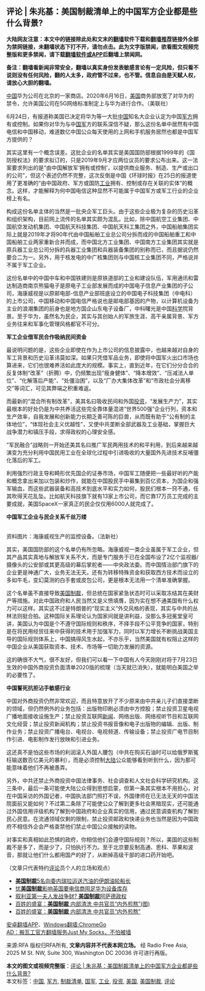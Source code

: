  <h2>评论 | 朱兆基：美国制裁清单上的中国军方企业都是些什么背景?</h2> <p class="notice"><b>大陆网友注意：本文中的链接除此处和文末的<a href="https://github.com/bannedbook/fanqiang" >翻墙</a>软件下载和<a href="https://github.com/killgcd/justmysocks/blob/master/README.md">翻墙推荐</a>链接外全部为禁网链接，未翻墙状态下打不开，请勿点击。此为文字版禁闻，欲看图文视频完整版和更多禁闻，请下载<a href="https://github.com/bannedbook/fanqiang">翻墙软件或APP</a>后翻墙上禁闻网。</p><p>备注：翻墙看新闻非常安全，翻墙以真实身份发表敏感言论有一定风险，但只看不说则没有任何风险，翻的人太多，政府管不过来，也不管。信息自由是天赋人权，请放心大胆的翻墙。</b></p>  <div class="entry"> <p><span><a href="https://www.bannedbook.org/bnews/tag/%E4%B8%AD%E5%9B%BD/" class="st_tag internal_tag" rel="tag" title="标签 中国 下的日志">中国</a>华为公司在北京的一家商店。2020年6月16日，<a href="https://www.bannedbook.org/bnews/tag/%e7%be%8e%e5%9b%bd/" class="st_tag internal_tag" rel="tag" title="标签 美国 下的日志">美国</a>商务部放宽了对华为的禁令，允许美国公司在5G网络标准制定上与华为进行合作。（美联社）</span></p> <p>6月24日，有报道称美国已决定将华为等一大批<span class='wp_keywordlink_affiliate'><a href="https://www.bannedbook.org/" title="中国" target="_blank">中国</a></span>知名大企业认定为中国<a href="https://www.bannedbook.org/bnews/tag/%E5%86%9B%E6%96%B9/" class="st_tag internal_tag" rel="tag" title="标签 军方 下的日志">军方</a>拥有或控制。如果你对华为与中<a href="https://www.bannedbook.org/bnews/tag/%E5%9B%BD%E5%86%9B/" class="st_tag internal_tag" rel="tag" title="标签 国军 下的日志">国军</a>方的联系深信不疑，那么这份名单中居然有中国电信和中国移动，难道数亿中国公众每天使用的上网和手机服务居然也都是中国军方提供的？</p> <p>其实这里有一个概念误差。这批企业的名单其实是美国国防部根据1999年的《国防授权法》的要求拟订的，只是2019年9月才应两位议员的要求公布出来。这一法案要求列出的是“由中国解放军‘拥有或控制’，以提供商业服务、制造、生产或出口的公司”，但这个表述仍然不完整，这次反倒是中国《环球时报》在25日的报道使用了更准确的“由中国政府、军方或国防<a href="https://www.bannedbook.org/bnews/tag/%E5%B7%A5%E4%B8%9A/" class="st_tag internal_tag" rel="tag" title="标签 工业 下的日志">工业</a>拥有、控制或存在关联的实体”的概念。这样，才能解释为何中国电信这种显然不可能属于中国军方或军工行业的企业榜上有名。</p> <p>构成这份名单主体的当然是一批央企军工巨头。由于这些企业极为复杂的历史沿革和组织架构，目前网上流传的名单其实颇为混乱。比如，除中国航空工业集团、中国航空发动机集团、中国航天科技集团、中国航天科工集团之外，中国船舶集团实际上就是2019年才将90年代由中国船舶工业总公司分拆而成的中国船舶重工和中国船舶工业两家重新合并而成，而中国北方工业集团、中国南方工业集团其实就是原兵器工业总公司分拆的兵器工业集团和兵器装备集团的别称而已，而且据说仍然要合二为一。另外，用于核发电的中广核集团则与中国核工业集团不同，严格说并不属于军工企业。</p> <p>这份名单中的中国中车和中国铁建则是原铁道部的工业和建设队伍，军用通讯和雷达制造商南京熊猫电子是原电子工业部发展而成的中国电子信息产业集团的子公司，海康威视是以原邮电部-信息产业部班底设立的中国电子科技集团（中电科）的上市公司，中国移动和中国电信严格说也是邮电部基因的产物，以计算机设备为主业的浪潮集团的前身也是地方国企山东电子设备厂，中科曙光是中国<span class='wp_keywordlink'><a href="https://www.bannedbook.org/forum11/topic309.html" title="禁片：“科学”的棍子" target="_blank">科学</a></span>院背景。至于华为，虽然名为民企，其实与其创始人的军旅生涯、高干亲属背景、军方业务往来和军事化管理风格都官不可分。</p>  <p><b>军工企业借军民合作吸纳民间资金</b></p> <p>最说明问题的是，这些企业即使在作为上市公司的信息披露中，也越来越对自身的军工背景和历史沿革讳莫如深。如果只凭借军品业务，即使将中国军火出口市场也算进来，它们也很难养活如此庞大的规模。事实上，直到近年，在它们分分合合的反复体制“改革”（折腾）中，仍频繁出现“瘦身健体”、“降本增效”、“压减法人单位”、“化解落后产能”、“处僵治困”，以及“厂办大集体改革”和“市政社会分离移交”等词汇，可见其弊端之积重难返。</p> <p>而最新的“混合所有制改革”，美其名曰吸收民间和外国<a href="https://www.bannedbook.org/bnews/tag/%e6%8a%95%e8%b5%84/" class="st_tag internal_tag" rel="tag" title="标签 投资 下的日志">投资</a>，“发展生产力”，其实最根本的好处仍是为中共养活这些完全靠体量混进“世界500强”企业行列，资本和生产效率，自我发展和创新能力长期乏善可陈的巨兽，从而既有助于“公有制的主体地位”，“体现社会主义优越性”，又使中共垄断全部武器及工业基础，掌握巨大战争潜力和镇压手段，求得政权的心理安全感。</p> <p>“军民融合”战略则一开始还美其名曰推广军民两用技术的和平利用，到后来越来越演变为充分利用中国民用工业在全球化过程中引进吸收的大量国外先进技术反哺僵化落后的军工。</p> <p>利用强烈行政主导和畸形优先国企的证券市场，中国军工随便把一些最好听的产能和概念拿出来加以包装和炒作，就能在中国股民手中募集到百亿资本，为国企和强军输血，而这些武器装备和高技术到底水平和实力如何，股民们根本一窍不通，任其吹得天花乱坠。比如航天科技旗下就有13家上市公司，而它靠17万员工完成的主要成就，美国SpaceX一家真正的民企仅仅用6000人就完成了。</p>  <p><b>中国军工企业与民企关系千丝万缕</b></p> <p><b></b><br /> <span>资料图片：海康威视生产的监控设备。（法新社）</span></p> <p>其实，美国国防部的这个名单仍有所忽略。海康威视一类企业虽属于军工企业，但其产品其实真地与解放军关系不大，而是专门服务于已在全国布设了2亿个监视器/摄像头的公安部或其更高级的幕后掌舵者——中央政法委。而中国情治部门旗下的企业更是神通广大，业务无法无天。还有为转移特殊资金和获取西方技术而设立的多如牛毛，变幻莫测的白手套或皮包公司，更是根本无法用一个清单准确掌握。</p> <p>这个名单虽不直接导致<a href="https://www.bannedbook.org/bnews/tag/%E7%BE%8E%E5%9B%BD%E5%88%B6%E8%A3%81/" class="st_tag internal_tag" rel="tag" title="标签 美国制裁 下的日志">美国制裁</a>，但总统在国家紧急状态时可以采取冻结其在美财产等措施。对此中国政府和人民当然又是义愤填膺，因为实在想不通美国有什么权力可以这样。其实这不过是特朗普的“现实主义”外交风格的表现，其实与中共的丛林法则挺合拍。这种国际关系理论认为国家间就是讲利益，没那么多冠冕堂皇可讲，美国认为中国是个不遵守国际规则和秩序，不择手段不公平竞争的国家，特别是在将民用经贸往来中获得的技术用于加强军力，同时以军力增长不断挑战美国主导的国际规则体系上，中国搞得风生水起，不亦乐乎，当然美国就有权阻止这样的中国企业从美国获取资本、技术、市场等一切助力发展的资源。</p> <p>这的确很不大气，很不友好，但我们可以看一下中国有人今天刚刚对将于7月23日生效的中国外商投资负面清单2020版的梳理（当天就已消失），就能明白美国之举的必要性了。</p>  <p><b>中国誓死抗拒沾手敏感行业</b></p> <p>中国对外商投资仍然非常欢迎，而且特意放开了不少原来由中共亲儿子们直接垄断的领域，但仍然例外的业务包括：出版物印刷必须由中方控股；禁止投资卫星电视广播地面接收设施生产；禁止投资互联网<span class='wp_keywordlink_affiliate'><a href="https://www.bannedbook.org/" title="新闻">新闻</a></span>、网络出版、网络视听节目和互联网文化经营；禁止投资新闻机构；禁止投资书报音像和电子出版物的编辑、出版、制作业务；禁止投资广播电台、电视台、电视频道、传输设备；禁止投资广电节目制作引进、电影制作发行放映和引进业务。</p> <p>这还真不是怕这些市场的利润滚入外国人腰包（中共在购买石油时可以给俄罗斯冤枉输送数百亿美元的暴利），而是必须控制<span class='wp_keywordlink_affiliate'><a href="https://www.bannedbook.org/" title="大陆" target="_blank">大陆</a></span>公众能够看到听到什么，因为那可能意味着他们不再被愚弄。</p> <p>另外，中共还禁止外商投资中国法律事务、社会调查和人文社会科学研究机构。这三条中，最后一条可能使大陆公众得到思想启蒙，但第一条其实根本不用担心，对在中国采访的外国记者，中国执法部门照打不误，外国律师在已无法无天的中国法院面前又能如何？不过第二条除了可能使公众了解到更多社会黑暗现实，还可能通过外国信用评级机构了解到中国政府和企业真实的信用，通过民意调查机构了解到民心民意。在流通领域仅剩的限制，禁止投资邮政和快递业务也当然是因为中国政府不相信外企会严格查禁他们禁止中国公众接触的读物。</p> <p>对事实和真相如此恐惧的政府，你相信他们会遵守国际规则？所以，美国的这些制裁不是多了，而是少了，只怕执行不力。至于北京要反制高通、思科、苹果和波音，那就让他们什么都用国产的好了，从断掉高级干部的进口药开始吧。</p>  <p>（文章只代表特约<span class='wp_keywordlink_affiliate'><a href="https://www.bannedbook.org/bnews/comments/" title="新闻评论" target="_blank">评论</a></span>员个人的立场和观点）</p> <p></p> <ul class='op-related-articles' title='相关阅读'> <li><a href='https://www.bannedbook.org/bnews/baitai/20200625/1350275.html' target='_blank'><b>美国制裁</b>5名向委内瑞拉运送汽油的伊朗油轮船长</a></li> <li><a href='https://www.bannedbook.org/bnews/baitai/20200621/1348363.html' target='_blank'>忧<b>美国制裁</b>影响英国要电信商囤足华为设备库存</a></li> <li><a href='https://www.bannedbook.org/bnews/baitai/20200621/1348168.html' target='_blank'>叙利亚第一夫人发战争财? <b>美国制裁</b>阿萨德政权</a></li> <li><a href='https://www.bannedbook.org/bnews/topimagenews/20200618/1346628.html' target='_blank'>百姓的盛宴：<b>美国制裁</b> 内部清洗 中共官员“内外煎熬”(图)</a></li> <li><a href='https://www.bannedbook.org/bnews/cbnews/20200618/1346602.html' target='_blank'>百姓的盛宴：<b>美国制裁</b> 内部清洗 中共官员“内外煎熬”</a></li> </ul> <div class="texttj"> <a href="https://github.com/bannedbook/fanqiang/wiki/%E7%A6%81%E9%97%BB%E7%BD%91%E5%AE%89%E5%8D%93%E7%BF%BB%E5%A2%99%E6%96%B0%E9%97%BBAPP" target="_blank">安卓翻墙APP</a>、<a href="https://github.com/bannedbook/fanqiang/wiki/Chrome%E4%B8%80%E9%94%AE%E7%BF%BB%E5%A2%99%E5%8C%85" target="_blank">Windows翻墙:ChromeGo</a><br/> <a href="https://github.com/killgcd/justmysocks/blob/master/README.md" target="_blank">AD：搬瓦工官方翻墙服务Just My Socks，不怕被墙</a> </div><p>来源:RFA  版权归RFA所有, <strong>文章内容并不代表本网立场。</strong>  经 Radio Free Asia, 2025 M St. NW, Suite 300, Washington DC 20036 许可进行再版。</p><a name='sharetosocial'></a>         <div><b>本文的图文或视频完整版</b>：<a href='https://www.bannedbook.org/bnews/comments/20200627/1351055.html'>评论 | 朱兆基：美国制裁清单上的中国军方企业都是些什么背景?</a></div>  </div><!--END ENTRY--> <div class="postfooter"> <div>本文标签：<a href="https://www.bannedbook.org/bnews/tag/%E4%B8%AD%E5%9B%BD/" rel="tag">中国</a>, <a href="https://www.bannedbook.org/bnews/tag/%E5%86%9B%E6%96%B9/" rel="tag">军方</a>, <a href="https://www.bannedbook.org/bnews/tag/%E5%88%B6%E8%A3%81%E6%B8%85%E5%8D%95/" rel="tag">制裁清单</a>, <a href="https://www.bannedbook.org/bnews/tag/%E5%9B%BD%E5%86%9B/" rel="tag">国军</a>, <a href="https://www.bannedbook.org/bnews/tag/%E5%B7%A5%E4%B8%9A/" rel="tag">工业</a>, <a href="https://www.bannedbook.org/bnews/tag/%e6%8a%95%e8%b5%84/" rel="tag">投资</a>, <a href="https://www.bannedbook.org/bnews/tag/%e7%be%8e%e5%9b%bd/" rel="tag">美国</a>, <a href="https://www.bannedbook.org/bnews/tag/%E7%BE%8E%E5%9B%BD%E5%88%B6%E8%A3%81/" rel="tag">美国制裁</a>, <a href="https://www.bannedbook.org/bnews/tag/%E8%AF%84%E8%AE%BA/" rel="tag">评论</a></div>  </div><!--END POSTFOOTER--> 